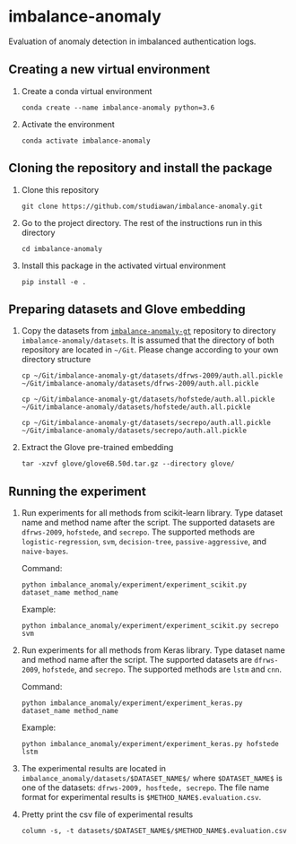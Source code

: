 # imbalance-anomaly
Evaluation of anomaly detection in imbalanced authentication logs.

## Creating a new virtual environment

1. Create a conda virtual environment

   `conda create --name imbalance-anomaly python=3.6`

2. Activate the environment

   `conda activate imbalance-anomaly`

## Cloning the repository and install the package

1. Clone this repository

   `git clone https://github.com/studiawan/imbalance-anomaly.git`

2. Go to the project directory. The rest of the instructions run in this directory
    
   `cd imbalance-anomaly`

3. Install this package in the activated virtual environment
   
   `pip install -e .`
   

## Preparing datasets and Glove embedding

1. Copy the datasets from [`imbalance-anomaly-gt`](https://github.com/studiawan/imbalance-anomaly-gt) repository to directory `imbalance-anomaly/datasets`. It is assumed that the directory of both repository are located in `~/Git`. Please change according to your own directory structure 
   
   `cp ~/Git/imbalance-anomaly-gt/datasets/dfrws-2009/auth.all.pickle ~/Git/imbalance-anomaly/datasets/dfrws-2009/auth.all.pickle`
   
   `cp ~/Git/imbalance-anomaly-gt/datasets/hofstede/auth.all.pickle ~/Git/imbalance-anomaly/datasets/hofstede/auth.all.pickle`
   
   `cp ~/Git/imbalance-anomaly-gt/datasets/secrepo/auth.all.pickle ~/Git/imbalance-anomaly/datasets/secrepo/auth.all.pickle`

2. Extract the Glove pre-trained embedding

   `tar -xzvf glove/glove6B.50d.tar.gz --directory glove/`

## Running the experiment

1. Run experiments for all methods from scikit-learn library. Type dataset name and method name after the script. The supported datasets are `dfrws-2009`, `hofstede`, and `secrepo`. The supported methods are `logistic-regression`, `svm`, `decision-tree`, `passive-aggressive`, and `naive-bayes`.

   Command:

   `python imbalance_anomaly/experiment/experiment_scikit.py dataset_name method_name`   
    
   Example:
   
   `python imbalance_anomaly/experiment/experiment_scikit.py secrepo svm`
   
2. Run experiments for all methods from Keras library. Type dataset name and method name after the script. The supported datasets are `dfrws-2009`, `hofstede`, and `secrepo`. The supported methods are `lstm` and `cnn`.

   Command:

   `python imbalance_anomaly/experiment/experiment_keras.py dataset_name method_name`
   
   Example:
   
   `python imbalance_anomaly/experiment/experiment_keras.py hofstede lstm`

3. The experimental results are located in `imbalance_anomaly/datasets/$DATASET_NAME$/` where `$DATASET_NAME$` is one of the datasets: `dfrws-2009, hosftede, secrepo`. The file name format for experimental results is `$METHOD_NAME$.evaluation.csv`.

4. Pretty print the csv file of experimental results
   
   `column -s, -t datasets/$DATASET_NAME$/$METHOD_NAME$.evaluation.csv`
